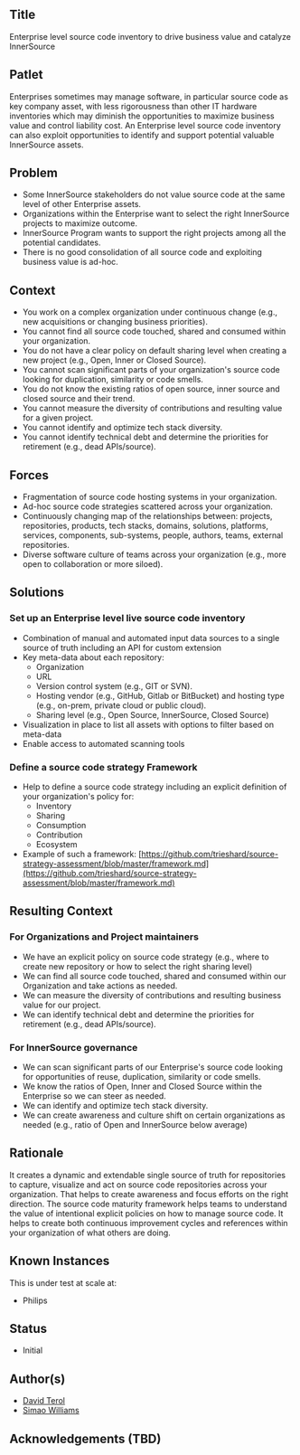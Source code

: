 ## Title

Enterprise level source code inventory to drive business value and catalyze InnerSource

## Patlet

Enterprises sometimes may manage software, in particular source code as key company asset, with less rigorousness than other IT hardware inventories which may diminish the opportunities to maximize business value and control liability cost. An Enterprise level source code inventory can also exploit opportunities to identify and support potential valuable InnerSource assets.

## Problem

* Some InnerSource stakeholders do not value source code at the same level of other Enterprise assets.
* Organizations within the Enterprise want to select the right InnerSource projects to maximize outcome.
* InnerSource Program wants to support the right projects among all the potential candidates.
* There is no good consolidation of all source code and exploiting business value is ad-hoc.

## Context

* You work on a complex organization under continuous change (e.g., new acquisitions or changing business priorities).
* You cannot find all source code touched, shared and consumed within your organization.
* You do not have a clear policy on default sharing level when creating a new project (e.g., Open, Inner or Closed Source).
* You cannot scan significant parts of your organization's source code looking for duplication, similarity or code smells.
* You do not know the existing ratios of open source, inner source and closed source and their trend.
* You cannot measure the diversity of contributions and resulting value for a given project.
* You cannot identify and optimize tech stack diversity.
* You cannot identify technical debt and determine the priorities for retirement (e.g., dead APIs/source).

## Forces

* Fragmentation of source code hosting systems in your organization.
* Ad-hoc source code strategies scattered across your organization.
* Continuously changing map of the relationships between: projects, repositories, products, tech stacks, domains, solutions, platforms, services, components, sub-systems, people, authors, teams, external repositories.
* Diverse software culture of teams across your organization (e.g., more open to collaboration or more siloed).

## Solutions

### Set up an Enterprise level live source code inventory

* Combination of manual and automated input data sources to a single source of truth including an API for custom extension
* Key meta-data about each repository:
  * Organization
  * URL
  * Version control system (e.g., GIT or SVN).
  * Hosting vendor (e.g., GitHub, Gitlab or BitBucket) and hosting type (e.g., on-prem, private cloud or public cloud).
  * Sharing level (e.g., Open Source, InnerSource, Closed Source)
* Visualization in place to list all assets with options to filter based on meta-data
* Enable access to automated scanning tools

### Define a source code strategy Framework

* Help to define a source code strategy including an explicit definition of your organization's policy for:
  * Inventory
  * Sharing
  * Consumption
  * Contribution
  * Ecosystem
* Example of such a framework: [https://github.com/trieshard/source-strategy-assessment/blob/master/framework.md](https://github.com/trieshard/source-strategy-assessment/blob/master/framework.md)

## Resulting Context

### For Organizations and Project maintainers

* We have an explicit policy on source code strategy (e.g., where to create new repository or how to select the right sharing level)
* We can find all source code touched, shared and consumed within our Organization and take actions as needed.
* We can measure the diversity of contributions and resulting business value for our project.
* We can identify technical debt and determine the priorities for retirement (e.g., dead APIs/source).

### For InnerSource governance

* We can scan significant parts of our Enterprise's source code looking for opportunities of reuse, duplication, similarity or code smells.
* We know the ratios of Open, Inner and Closed Source within the Enterprise so we can steer as needed.
* We can identify and optimize tech stack diversity.
* We can create awareness and culture shift on certain organizations as needed (e.g., ratio of Open and InnerSource below average)

## Rationale

It creates a dynamic and extendable single source of truth for repositories to capture, visualize and act on source code repositories across your organization. That helps to create awareness and focus efforts on the right direction. The source code maturity framework helps teams to understand the value of intentional explicit policies on how to manage source code. It helps to create both continuous improvement cycles and references within your organization of what others are doing.

## Known Instances

This is under test at scale at:

* Philips

## Status

* Initial

## Author(s)

* [David Terol](https://github.com/dterol23)
* [Simao Williams](mailto://me@simaos.net)

## Acknowledgements (TBD)
